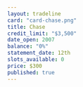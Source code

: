 ```yaml
---
layout: tradeline
card: "card-chase.png"
title: Chase
credit_limit: "$3,500"
date_open: 2007
balance: "0%"
statement_date: 12th
slots_available: 0
price: $300
published: true
---
```


